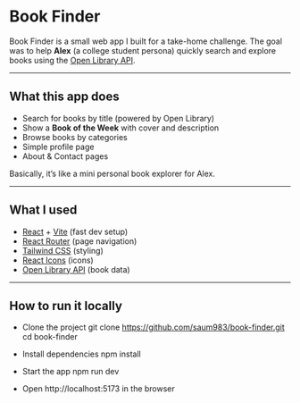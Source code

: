 #  Book Finder
Book Finder is a small web app I built for a take-home challenge.
The goal was to help **Alex** (a college student persona) quickly search and explore books using the [Open Library API](https://openlibrary.org/developers/api).

---

##  What this app does

-  Search for books by title (powered by Open Library)
-  Show a **Book of the Week** with cover and description
-  Browse books by categories
-  Simple profile page
-  About & Contact pages

Basically, it’s like a mini personal book explorer for Alex. 

---

##  What I used  

- [React](https://reactjs.org/) + [Vite](https://vitejs.dev/) (fast dev setup)  
- [React Router](https://reactrouter.com/) (page navigation)  
- [Tailwind CSS](https://tailwindcss.com/) (styling)  
- [React Icons](https://react-icons.github.io/react-icons/) (icons)  
- [Open Library API](https://openlibrary.org/developers/api) (book data)

---

##  How to run it locally

- Clone the project
   git clone https://github.com/saum983/book-finder.git
   cd book-finder

- Install dependencies
   npm install

- Start the app
   npm run dev

- Open http://localhost:5173 in the browser
